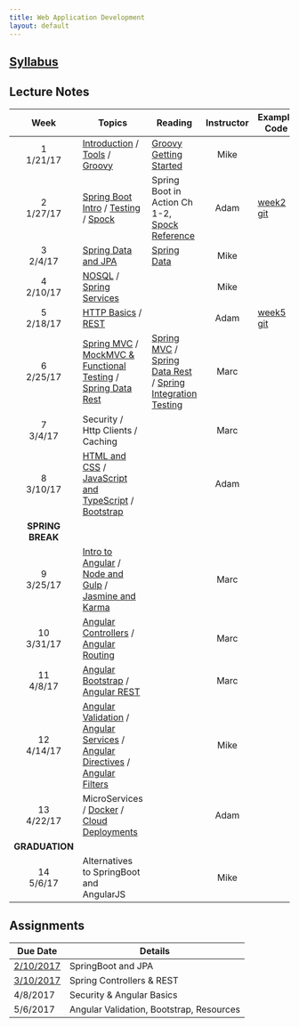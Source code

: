 ```yaml
---
title: Web Application Development
layout: default
---
```


## [Syllabus](syllabus.html)

## Lecture Notes

Week | Topics | Reading | Instructor | Example Code
:---:|--------|-------- | :----------: | ------------
1 <br> 1/21/17 | [Introduction](notes/introduction/) / [Tools](notes/tools/) / [Groovy](notes/groovy/)          | [Groovy Getting Started](http://www.groovy-lang.org/documentation.html#gettingstarted) | Mike | &nbsp;
2 <br> 1/27/17 | [Spring Boot Intro](notes/spring_boot_intro/) / [Testing](notes/testing) / [Spock](notes/spock) | Spring Boot in Action Ch 1-2, [Spock Reference](http://spockframework.org/spock/docs/1.1-rc-3/index.html) | Adam | [week2 git](https://github.umn.edu/keys0013/week2)&nbsp;
3 <br> 2/4/17  | [Spring Data and JPA](notes/jpa) | [Spring Data](https://docs.spring.io/spring-data/jpa/docs/current/reference/html/) | Mike | &nbsp;
4 <br> 2/10/17 | [NOSQL](notes/nosql) / [Spring Services](notes/spring_services) | &nbsp; | Mike | &nbsp;
5 <br> 2/18/17 | [HTTP Basics](notes/http_basics) / [REST](notes/rest) | &nbsp; | Adam | [week5 git](https://github.umn.edu/keys0013/week5)&nbsp;
6 <br> 2/25/17 |  [Spring MVC](notes/spring_mvc) / [MockMVC & Functional Testing](notes/spring_testing) / [Spring Data Rest](notes/spring_data_rest) | [Spring MVC](https://docs.spring.io/spring/docs/current/spring-framework-reference/html/mvc.html) / [Spring Data Rest](http://docs.spring.io/spring-data/rest/docs/current/reference/html/) / [Spring Integration Testing](https://docs.spring.io/spring/docs/current/spring-framework-reference/html/integration-testing.html) | Marc | &nbsp;
7 <br> 3/4/17  | Security / Http Clients / Caching | &nbsp; | Marc | &nbsp;
8 <br> 3/10/17 | [HTML and CSS](notes/html_css) / [JavaScript and TypeScript](notes/javascript) / [Bootstrap](notes/bootstrap) | &nbsp; | Adam | &nbsp;
 | **SPRING BREAK** |
9 <br> 3/25/17  | [Intro to Angular](notes/angular_intro) / [Node and Gulp](notes/node) / [Jasmine and Karma](notes/karma) | &nbsp; | Marc | &nbsp;
10 <br> 3/31/17 | [Angular Controllers](notes/ng_controllers) / [Angular Routing](notes/ng_routing) | &nbsp; | Marc | &nbsp;
11 <br> 4/8/17  | [Angular Bootstrap](notes/ng_bootstrap) / [Angular REST](notes/ng_rest) | &nbsp; | Marc | &nbsp;
12 <br> 4/14/17 | [Angular Validation](notes/ng_validation) / [Angular Services](notes/ng_services) / [Angular Directives](notes/ng_directives) / [Angular Filters](notes/ng_filters) | &nbsp; | Mike | &nbsp;
13 <br> 4/22/17 | MicroServices / [Docker](notes/docker) / [Cloud Deployments](notes/cloud_deploy) | &nbsp; | Adam | &nbsp;
| **GRADUATION** |
14 <br> 5/6/17  | Alternatives to SpringBoot and AngularJS | &nbsp; | Mike | &nbsp;

## Assignments

Due Date                   |  Details
---------------------------|---------------------
[2/10/2017](assignments/1) | SpringBoot and JPA
[3/10/2017](assignments/2) | Spring Controllers & REST
4/8/2017  | Security & Angular Basics
5/6/2017  | Angular Validation, Bootstrap, Resources

